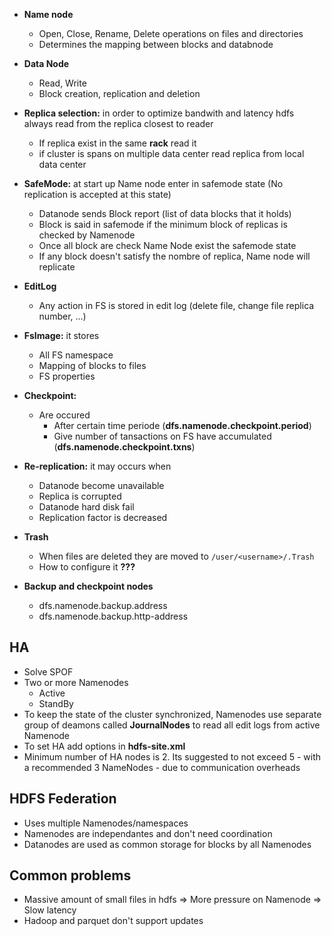 * **Name node** 
	- Open, Close, Rename, Delete operations on files and directories 
	- Determines the mapping between blocks and databnode
* **Data Node**
	- Read, Write
	- Block creation, replication and deletion
		
* **Replica selection:** in order to optimize bandwith and latency hdfs always read from the replica closest to reader 
	- If replica exist in the same **rack** read it 
	- if cluster is spans  on multiple data center read replica from local data center

* **SafeMode:** at start up Name node enter in safemode state (No replication is accepted at this state) 
	- Datanode sends Block report (list of data blocks that it holds) 
	- Block is said in safemode if the minimum block of replicas is checked by Namenode
	- Once all block are check Name Node exist the safemode state 
	- If any block doesn't satisfy the nombre of replica, Name node will replicate 
	
* **EditLog** 
	- Any action in FS is stored in edit log (delete file, change file replica number, ...) 

* **FsImage:** it stores
	- All FS namespace 
	- Mapping of blocks to files 
	- FS properties
	
* **Checkpoint:** 
	- Are occured 
		* After certain time periode (**dfs.namenode.checkpoint.period**) 
		* Give number of tansactions on FS have accumulated (**dfs.namenode.checkpoint.txns**) 
		
* **Re-replication:** it may occurs when
	- Datanode become unavailable 
	- Replica is corrupted 
	- Datanode hard disk fail 
	- Replication factor is decreased 
	
* **Trash** 
	- When files are deleted they are moved to ```/user/<username>/.Trash```
	- How to configure it **???**
	
* **Backup and checkpoint nodes** 
	- dfs.namenode.backup.address
	- dfs.namenode.backup.http-address

## HA
- Solve SPOF
- Two or more Namenodes
	- Active
	- StandBy
- To keep the state of the cluster synchronized, Namenodes use separate group of deamons called **JournalNodes** to read all edit logs from active Namenode
- To set HA add options in **hdfs-site.xml**
- Minimum number of HA nodes is 2. Its suggested to not exceed 5 - with a recommended 3 NameNodes - due to communication overheads	 

## HDFS Federation
- Uses multiple Namenodes/namespaces
- Namenodes are independantes and don't need coordination
- Datanodes are used as common storage for blocks by all Namenodes 

## Common problems
- Massive amount of small files in hdfs => More pressure on Namenode => Slow latency
- Hadoop and parquet don't support updates
